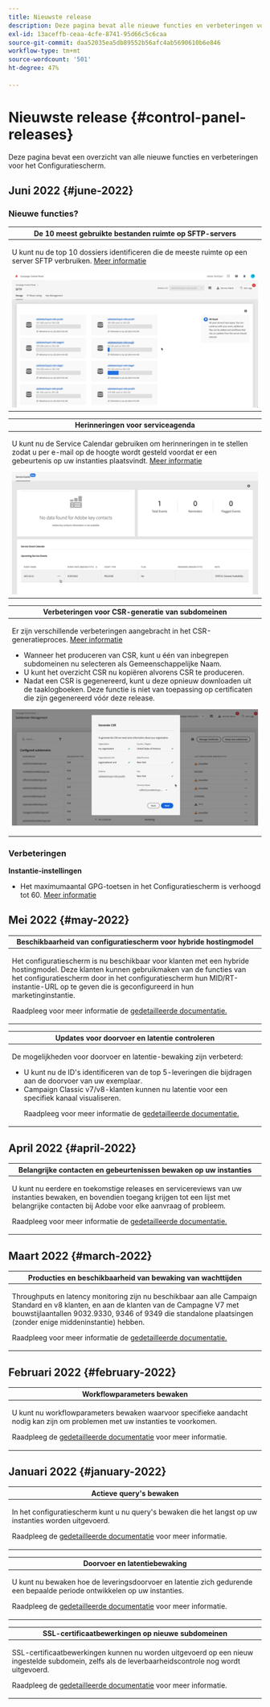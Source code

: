 ```yaml
---
title: Nieuwste release
description: Deze pagina bevat alle nieuwe functies en verbeteringen voor het Configuratiescherm
exl-id: 13aceffb-ceaa-4cfe-8741-95d66c5c6caa
source-git-commit: daa52035ea5db89552b56afc4ab5690610b6e846
workflow-type: tm+mt
source-wordcount: '501'
ht-degree: 47%

---
```


# Nieuwste release {#control-panel-releases}

Deze pagina bevat een overzicht van alle nieuwe functies en verbeteringen voor het Configuratiescherm.

## Juni 2022 {#june-2022}

### Nieuwe functies?

<table>
<thead>
<tr>
<th><strong>De 10 meest gebruikte bestanden ruimte op SFTP-servers</strong><br/></th>
</tr>
</thead>
<tbody>
<tr>
<td>
<p>U kunt nu de top 10 dossiers identificeren die de meeste ruimte op een server SFTP verbruiken. <a href="../sftp/using/sftp-storage-management.md">Meer informatie</a></p>
<img src="../assets/do-not-localize/sftp.gif"/>
</td>
</tr>
</tbody>
</table>

<table>
<thead>
<tr>
<th><strong>Herinneringen voor serviceagenda</strong><br/></th>
</tr>
</thead>
<tbody>
<tr>
<td>
<p>U kunt nu de Service Calendar gebruiken om herinneringen in te stellen zodat u per e-mail op de hoogte wordt gesteld voordat er een gebeurtenis op uw instanties plaatsvindt. <a href="../service-events/service-events.md">Meer informatie</a></p>
<img src="../assets/do-not-localize/reminders.gif"/>
</td>
</tr>
</tbody>
</table>

<table>
<thead>
<tr>
<th><strong>Verbeteringen voor CSR-generatie van subdomeinen</strong><br/></th>
</tr>
</thead>
<tbody>
<tr>
<td>
<p>Er zijn verschillende verbeteringen aangebracht in het CSR-generatieproces. <a href="../subdomains-certificates/using/renewing-subdomain-certificate.md">Meer informatie</a></p><ul><li>Wanneer het produceren van CSR, kunt u één van inbegrepen subdomeinen nu selecteren als Gemeenschappelijke Naam.</li><li>U kunt het overzicht CSR nu kopiëren alvorens CSR te produceren.</li><li>Nadat een CSR is gegenereerd, kunt u deze opnieuw downloaden uit de taaklogboeken. Deze functie is niet van toepassing op certificaten die zijn gegenereerd vóór deze release.</li></ul><p>
<img src="../assets/do-not-localize/CSR.gif"/>
</td>
</tr>
</tbody>
</table>

### Verbeteringen

**Instantie-instellingen**

* Het maximumaantal GPG-toetsen in het Configuratiescherm is verhoogd tot 60. [Meer informatie](../instances-settings/using/gpg-keys-management.md)

## Mei 2022 {#may-2022}

<table>
<thead>
<tr>
<th><strong>Beschikbaarheid van configuratiescherm voor hybride hostingmodel</strong><br/></th>
</tr>
</thead>
<tbody>
<tr>
<td>
<p>Het configuratiescherm is nu beschikbaar voor klanten met een hybride hostingmodel. Deze klanten kunnen gebruikmaken van de functies van het configuratiescherm door in het configuratiescherm hun MID/RT-instantie-URL op te geven die is geconfigureerd in hun marketinginstantie.</p><p>Raadpleeg voor meer informatie de <a href="../instances-settings/using/external-accounts.md">gedetailleerde documentatie.</a></p>
</td>
</tr>
</tbody>
</table>

<table>
<thead>
<tr>
<th><strong>Updates voor doorvoer en latentie controleren</strong><br/></th>
</tr>
</thead>
<tbody>
<tr>
<td>
<p>De mogelijkheden voor doorvoer en latentie-bewaking zijn verbeterd:<ul><li>U kunt nu de ID's identificeren van de top 5-leveringen die bijdragen aan de doorvoer van uw exemplaar.</li><li>Campaign Classic v7/v8-klanten kunnen nu latentie voor een specifiek kanaal visualiseren.</p></li><p>Raadpleeg voor meer informatie de <a href="../performance-monitoring/using/thoughputs-latencies.md">gedetailleerde documentatie.</a></p>
</td>
</tr>
</tbody>
</table>


## April 2022 {#april-2022}

<table>
<thead>
<tr>
<th><strong>Belangrijke contacten en gebeurtenissen bewaken op uw instanties</strong><br/></th>
</tr>
</thead>
<tbody>
<tr>
<td>
<p>U kunt nu eerdere en toekomstige releases en servicereviews van uw instanties bewaken, en bovendien toegang krijgen tot een lijst met belangrijke contacten bij Adobe voor elke aanvraag of probleem.</p><p>Raadpleeg voor meer informatie de <a href="../service-events/service-events.md">gedetailleerde documentatie.</a></p>
</td>
</tr>
</tbody>
</table>

## Maart 2022 {#march-2022}

<table>
<thead>
<tr>
<th><strong>Producties en beschikbaarheid van bewaking van wachttijden</strong><br/></th>
</tr>
</thead>
<tbody>
<tr>
<td>
<p>Throughputs en latency monitoring zijn nu beschikbaar aan alle Campaign Standard en v8 klanten, en aan de klanten van de Campagne V7 met bouwstijlaantallen 9032.9330, 9346 of 9349 die standalone plaatsingen (zonder enige middeninstantie) hebben.</p><p>Raadpleeg voor meer informatie de <a href="../performance-monitoring/using/thoughputs-latencies.md">gedetailleerde documentatie.</a></p>
</td>
</tr>
</tbody>
</table>

## Februari 2022 {#february-2022}

<table>
<thead>
<tr>
<th><strong>Workflowparameters bewaken</strong><br/></th>
</tr>
</thead>
<tbody>
<tr>
<td>
<p>U kunt nu workflowparameters bewaken waarvoor specifieke aandacht nodig kan zijn om problemen met uw instanties te voorkomen. </p><p>Raadpleeg de <a href="../performance-monitoring/using/workflow-monitoring.md">gedetailleerde documentatie</a> voor meer informatie.</p>
</td>
</tr>
</tbody>
</table>

## Januari 2022 {#january-2022}

<table>
<thead>
<tr>
<th><strong>Actieve query's bewaken</strong><br/></th>
</tr>
</thead>
<tbody>
<tr>
<td>
<p>In het configuratiescherm kunt u nu query's bewaken die het langst op uw instanties worden uitgevoerd.</p><p>Raadpleeg de <a href="../performance-monitoring/using/database-active-queries.md">gedetailleerde documentatie</a> voor meer informatie.</p>
</td>
</tr>
</tbody>
</table>

<table>
<thead>
<tr>
<th><strong>Doorvoer en latentiebewaking</strong><br/></th>
</tr>
</thead>
<tbody>
<tr>
<td>
<p>U kunt nu bewaken hoe de leveringsdoorvoer en latentie zich gedurende een bepaalde periode ontwikkelen op uw instanties.</p><p>Raadpleeg de <a href="../performance-monitoring/using/thoughputs-latencies.md">gedetailleerde documentatie</a> voor meer informatie.</p>
</td>
</tr>
</tbody>
</table>

<table>
<thead>
<tr>
<th><strong>SSL-certificaatbewerkingen op nieuwe subdomeinen</strong><br/></th>
</tr>
</thead>
<tbody>
<tr>
<td>
<p>SSL-certificaatbewerkingen kunnen nu worden uitgevoerd op een nieuw ingestelde subdomein, zelfs als de leverbaarheidscontrole nog wordt uitgevoerd.</p><p>Raadpleeg de <a href="../subdomains-certificates/using/renewing-subdomain-certificate.md">gedetailleerde documentatie</a> voor meer informatie.</p>
</td>
</tr>
</tbody>
</table>
